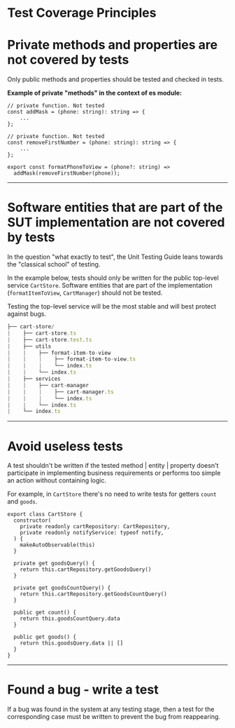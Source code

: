 # Test Coverage Principles

# Private methods and properties are not covered by tests

Only public methods and properties should be tested and checked in tests.

**Example of private "methods" in the context of es module:**

```tsx
// private function. Not tested
const addMask = (phone: string): string => {
    ...
};

// private function. Not tested
const removeFirstNumber = (phone: string): string => {
    ...
};

export const formatPhoneToView = (phone?: string) =>
  addMask(removeFirstNumber(phone));
```

---

# Software entities that are part of the SUT implementation are not covered by tests

In the question "what exactly to test", the Unit Testing Guide leans towards the "classical school" of testing.

In the example below, tests should only be written for the public top-level service `CartStore`. Software entities that are part of the implementation (`formatItemToView`, `CartManager`) should not be tested.

Testing the top-level service will be the most stable and will best protect against bugs.

```jsx
├── cart-store/
|    ├── cart-store.ts
|    ├── cart-store.test.ts
|    ├── utils
|    |    ├── format-item-to-view
|    |    |    ├── format-item-to-view.ts
|    |    |    └── index.ts
|    |    └── index.ts
|    ├── services
|    |    ├── cart-manager
|    |    |    ├── cart-manager.ts
|    |    |    └── index.ts
|    |    └── index.ts
|    └── index.ts
```

---

# Avoid useless tests

A test shouldn't be written if the tested method | entity | property doesn't participate in implementing business requirements or performs too simple an action without containing logic.

For example, in `CartStore` there's no need to write tests for getters `count` and `goods`.

```tsx
export class CartStore {
  constructor(
    private readonly cartRepository: CartRepository,
    private readonly notifyService: typeof notify,
  ) {
    makeAutoObservable(this)
  }

  private get goodsQuery() {
    return this.cartRepository.getGoodsQuery()
  }

  private get goodsCountQuery() {
    return this.cartRepository.getGoodsCountQuery()
  }

  public get count() {
    return this.goodsCountQuery.data
  }

  public get goods() {
    return this.goodsQuery.data || []
  }
}
```

---

# Found a bug - write a test

If a bug was found in the system at any testing stage, then a test for the corresponding case must be written to prevent the bug from reappearing.
